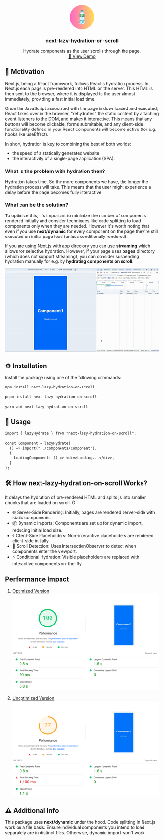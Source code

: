 <div align="center">
  <a href="https://github.com/othneildrew/Best-README-Template">
    <img src="https://github.com/woywro/next-lazy-hydration-on-scroll/raw/main/logo.png?raw=true" alt="Logo" width="80" height="80">
  </a>

  <h3 align="center">next-lazy-hydration-on-scroll</h3>

  <p align="center">
   Hydrate components as the user scrolls through the page.
    <br />
    <a href="https://next-lazy-hydration-on-scroll.vercel.app/optimized">🚀 View Demo</a>
  </p>
</div>

## 🌟 Motivation

Next.js, being a React framework, follows React's hydration process. In Next.js each page is pre-rendered into HTML on the server. This HTML is then sent to the browser, where it is displayed to the user almost immediately, providing a fast initial load time.

Once the JavaScript associated with the page is downloaded and executed, React takes over in the browser, "rehydrates" the static content by attaching event listeners to the DOM, and makes it interactive. This means that any buttons will become clickable, forms submitable, and any client-side functionality defined in your React components will become active (for e.g. hooks like useEffect).

In short, hydration is key to combining the best of both worlds:

- the speed of a statically generated website
- the interactivity of a single-page application (SPA).

### What is the problem with hydration then?

Hydration takes time. So the more components we have, the longer the hydration process will take. This means that the user might experience a delay before the page becomes fully interactive.

### What can be the solution?

To optimize this, it's important to minimize the number of components rendered initially and consider techniques like code splitting to load components only when they are needed.
However it's worth noting that even if you use **next/dynamic** for every component on the page they're still executed on initial page load (unless conditionally rendered).

If you are using Next.js with app directory you can use **streaming** which allows for selective hydration. However, if your page uses **pages** directory (which does not support streaming), you can consider suspending hydration manually for e.g. by **hydrating components on scroll**.

![Example use](https://github.com/woywro/next-lazy-hydration-on-scroll/raw/main/gif1.gif?raw=true 'example')

## ⚙️ Installation

Install the package using one of the following commands:

```
npm install next-lazy-hydration-on-scroll

pnpm install next-lazy-hydration-on-scroll

yarn add next-lazy-hydration-on-scroll
```

## 🚀 Usage

```
import { lazyHydrate } from "next-lazy-hydration-on-scroll";

const Component = lazyHydrate(
  () => import("../components/Component"),
  {
    LoadingComponent: () => <div>Loading...</div>,
  }
);
```

## 🛠️ How next-lazy-hydration-on-scroll Works?

It delays the hydration of pre-rendered HTML and splits js into smaller chunks that are loaded on scroll.
Ó

- 🌐 Server-Side Rendering: Initially, pages are rendered server-side with static components.
- 📦 Dynamic Imports: Components are set up for dynamic import, reducing initial load size.
- 🌀 Client-Side Placeholders: Non-interactive placeholders are rendered client-side initially.
- 👀 Scroll Detection: Uses IntersectionObserver to detect when components enter the viewport.
- ⚡ Conditional Hydration: Visible placeholders are replaced with interactive components on-the-fly.

## Performance Impact

1. [Optimized Version](https://next-lazy-hydration-on-scroll.vercel.app/optimized)
   ![Optimized performance](https://github.com/woywro/next-lazy-hydration-on-scroll/raw/main/optimized.png?raw=true 'optimized performance')

2. [Unoptimized Version](https://next-lazy-hydration-on-scroll.vercel.app/unoptimized)
   ![Unoptimized performance](https://github.com/woywro/next-lazy-hydration-on-scroll/raw/main/unoptimized.png?raw=true 'unoptimized performance')

## ⚠️ Additional Info

This package uses **next/dynamic** under the hood. Code splitting in Next.js work on a file basis. Ensure individual components you intend to load separately are in distinct files. Otherwise, dynamic import won't work.
